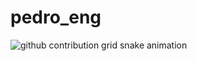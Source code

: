 # pedro_eng
<picture align="center">
  <source media="(prefers-color-scheme: dark)" srcset="https://raw.githubusercontent.com/pedro_eng/pedro_eng/output/github-contribution-grid-snake-dark.svg">
  <source media="(prefers-color-scheme: light)" srcset="https://raw.githubusercontent.com/pedro_eng/pedro_eng/output/github-contribution-grid-snake-dark.svg">
  <img align="center" alt="github contribution grid snake animation" src="https://raw.githubusercontent.com/pedro_eng/pedro_eng/output/github-contribution-grid-snake.svg">
</picture>
